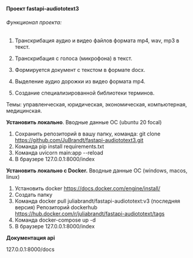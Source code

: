 **Проект fastapi-audiototext3**

###### Функционал проекта:

1. Транскрибация аудио и видео файлов формата mp4, wav, mp3 в текст. 

2. Транскрибация с голоса (микрофона) в текст.

3. Формируется документ с текстом в формате docx.

4. Выделение аудио дорожки из видео формата mp4.

5. Создание специализированной библиотеки терминов.

Темы: управленческая, юридическая, экономическая, компьютерная, медицинская.

**Установить локально**.
Вводные данные ОС (ubuntu 20 focal)

1. Сохранить репозиторий в вашу папку, команда: git clone https://github.com/JuBrandt/fastapi-audiototext3.git
2. Команда pip install requirements.txt
3. Команда uvicorn main:app --reload
4. В браузере 127.0.0.1:8000/index

**Установить локально с Docker.** Вводные данные ОС (windows, macos, linux)

1. Установить docker https://docs.docker.com/engine/install/
2. Создать папку
3. Команда docker pull juliabrandt/fastapi-audiototext:v3 (последняя версия)
Репозиторий dockerhub https://hub.docker.com/r/juliabrandt/fastapi-audiototext/tags
4. Команда docker-compose up -d
5. В браузере 127.0.0.1:8000/index

**Документация api**

127.0.0.1:8000/docs




